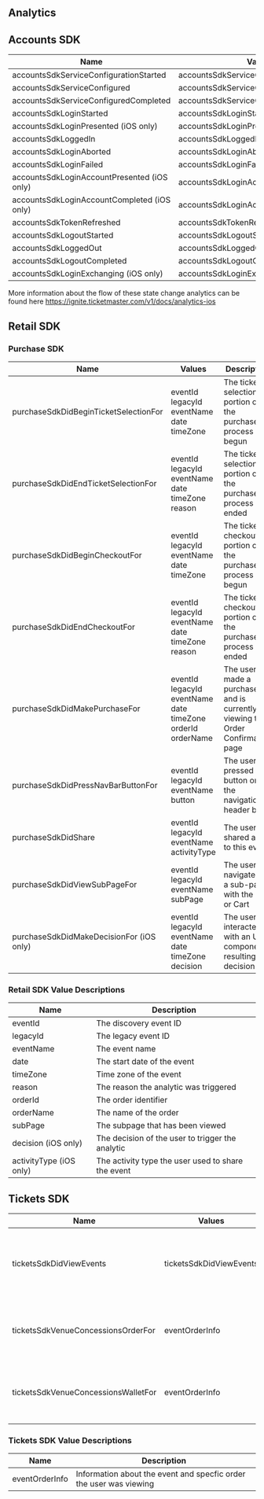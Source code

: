 ## Analytics

## Accounts SDK

| Name | Value |
| ----- | ---- |
| accountsSdkServiceConfigurationStarted | accountsSdkServiceConfigurationStarted |
| accountsSdkServiceConfigured | accountsSdkServiceConfigured |
| accountsSdkServiceConfiguredCompleted | accountsSdkServiceConfiguredCompleted |
| accountsSdkLoginStarted | accountsSdkLoginStarted |
| accountsSdkLoginPresented (iOS only) | accountsSdkLoginPresented |
| accountsSdkLoggedIn | accountsSdkLoggedIn |
| accountsSdkLoginAborted | accountsSdkLoginAborted |
| accountsSdkLoginFailed | accountsSdkLoginFailed |
| accountsSdkLoginAccountPresented (iOS only) | accountsSdkLoginAccountPresented |
| accountsSdkLoginAccountCompleted (iOS only) | accountsSdkLoginAccountCompleted |
| accountsSdkTokenRefreshed | accountsSdkTokenRefreshed |
| accountsSdkLogoutStarted | accountsSdkLogoutStarted |
| accountsSdkLoggedOut | accountsSdkLoggedOut |
| accountsSdkLogoutCompleted | accountsSdkLogoutCompleted |
| accountsSdkLoginExchanging (iOS only) | accountsSdkLoginExchanging |

More information about the flow of these state change analytics can be found here https://ignite.ticketmaster.com/v1/docs/analytics-ios


## Retail SDK

### Purchase SDK

| Name | Values | Description |
| ----- | ---- | -----   |
| purchaseSdkDidBeginTicketSelectionFor | eventId<br/> legacyId<br/> eventName<br/> date<br/> timeZone | The ticket selection portion of the purchase process begun |
| purchaseSdkDidEndTicketSelectionFor | eventId<br/> legacyId<br/> eventName<br/> date<br/> timeZone<br/> reason | The ticket selection portion of the purchase process ended | 
| purchaseSdkDidBeginCheckoutFor | eventId<br/> legacyId<br/> eventName<br/> date<br/> timeZone | The ticket checkout portion of the purchase process begun |
| purchaseSdkDidEndCheckoutFor | eventId<br/> legacyId<br/> eventName<br/> date<br/> timeZone<br/> reason | The ticket checkout portion of the purchase process ended |
| purchaseSdkDidMakePurchaseFor | eventId<br/> legacyId<br/> eventName<br/> date<br/> timeZone<br/> orderId<br/> orderName | The user made a purchase and is currently viewing the Order Confirmation page |
| purchaseSdkDidPressNavBarButtonFor | eventId<br/> legacyId<br/> eventName<br/> button | The user pressed a button on the navigation header bar |
| purchaseSdkDidShare | eventId<br/> legacyId<br/> eventName<br/> activityType | The user shared a link to this event |
| purchaseSdkDidViewSubPageFor | eventId<br/> legacyId<br/> eventName<br/> subPage | The user navigated to a sub-page with the EDP or Cart |
| purchaseSdkDidMakeDecisionFor (iOS only) | eventId<br/> legacyId<br/> eventName<br/>  date<br/>  timeZone<br/> decision | The user has interacted with an UI component, resulting in a decision |

### Retail SDK Value Descriptions

| Name | Description |
| ----- | ---- |
| eventId |  The discovery event ID  |
| legacyId |  The legacy event ID  |
| eventName |  The event name |
| date |  The start date of the event |
| timeZone |  Time zone of the event |
| reason |  The reason the analytic was triggered |
| orderId |  The order identifier |
| orderName |  The name of the order |
| subPage |  The subpage that has been viewed |
| decision (iOS only) |  The decision of the user to trigger the analytic |
| activityType (iOS only) |  The activity type the user used to share the event |

## Tickets SDK

| Name | Values | Description |
| ----- | ---- | -----   |
| ticketsSdkDidViewEvents | ticketsSdkDidViewEvents | The user has sucessfully authenticated and been shown their purchased events |
| ticketsSdkVenueConcessionsOrderFor | eventOrderInfo | The user has pressed the order button on the Venue Concessions module | 
| ticketsSdkVenueConcessionsWalletFor | eventOrderInfo | The user has pressed the wallet button on the Venue Concessions module |

### Tickets SDK Value Descriptions

| Name | Description |
| ----- | ---- |
| eventOrderInfo |  Information about the event and specfic order the user was viewing  |